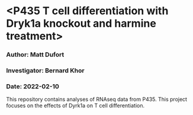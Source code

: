 # \<P435 T cell differentiation with Dryk1a knockout and harmine treatment\>
### Author: Matt Dufort
### Investigator: Bernard Khor
### Date: 2022-02-10
  
This repository contains analyses of RNAseq data from P435. This project focuses on the effects of Dyrk1a on T cell differentiation.


